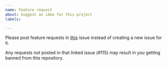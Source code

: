 ```yaml
---
name: Feature request
about: Suggest an idea for this project
labels: 

---
```


Please post feature requests in [this](https://github.com/TomGrobbe/vMenu/issues/115) issue instead of creating a new issue for it.

Any requests _not_ posted in that linked issue (#115) may result in you getting banned from this repository.
